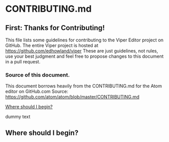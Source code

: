 # CONTRIBUTING.md


## First: Thanks for Contributing!


This file lists some guidelines for contributing to the Viper Editor project on GitHub.
The entire Viper project is hosted at https://github.com/edhowland/viper
These are just guidelines, not rules, use your best judgment and feel free to propose changes to this document in a pull request. 



### Source of this document.


This document borrows heavily from the CONTRIBUTING.md for the Atom editor on GitHub.com Source: https://github.com/atom/atom/blob/master/CONTRIBUTING.md








[Where should I begin?](#Where-should-I-begin)


dummy text



## Where should I begin?



